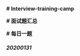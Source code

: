 **# Interview-training-camp**

**# 面试题汇总**

**# 每日一题**

##### 20200131

[csdn]: https://github.com/Marslay7/kvue/blob/master/01-defProp.js
